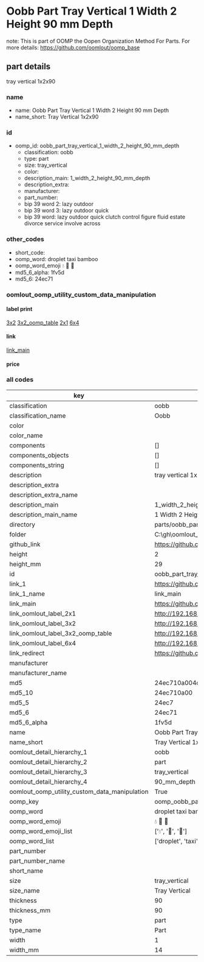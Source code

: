 # Oobb Part Tray Vertical 1 Width 2 Height 90 mm Depth  

note: This is part of OOMP the Oopen Organization Method For Parts. For more details: https://github.com/oomlout/oomp_base

##  part details
  



tray vertical 1x2x90



### name
* name: Oobb Part Tray Vertical 1 Width 2 Height 90 mm Depth
* name_short: Tray Vertical 1x2x90 
### id
* oomp_id: oobb_part_tray_vertical_1_width_2_height_90_mm_depth
  * classification: oobb
  * type: part
  * size: tray_vertical
  * color: 
  * description_main: 1_width_2_height_90_mm_depth
  * description_extra: 
  * manufacturer: 
  * part_number: 
  * bip 39 word 2: lazy outdoor
  * bip 39 word 3: lazy outdoor quick
  * bip 39 word: lazy outdoor quick clutch control figure fluid estate divorce service involve across

### other_codes
* short_code: 
* oomp_word: droplet taxi bamboo
* oomp_word_emoji :droplet: :taxi: :bamboo:
* md5_6_alpha: 1fv5d
* md5_6: 24ec71






### oomlout_oomp_utility_custom_data_manipulation
#### label print
[3x2](http://192.168.1.245:1112/?label=oomp%201fv5d)
[3x2_oomp_table](http://192.168.1.108:1112/?label=oomp%201fv5d)
[2x1](http://192.168.1.242:1112/?label=oomp%201fv5d)
[6x4](http://192.168.1.55:1112/?label=oomp%201fv5d)    

#### link

[link_main](https://github.com/oomlout/oomlout_oobb_version_4_generated_parts/tree/main/navigation_oomp/oobb/part/tray_vertical/1_width_2_height_90_mm_depth/part)                              

#### price







### all codes 
| key | value |  
| --- | --- |  
| classification | oobb |  
| classification_name | Oobb |  
| color |  |  
| color_name |  |  
| components | [] |  
| components_objects | [] |  
| components_string | [] |  
| description | tray vertical 1x2x90 |  
| description_extra |  |  
| description_extra_name |  |  
| description_main | 1_width_2_height_90_mm_depth |  
| description_main_name | 1 Width 2 Height 90 mm Depth |  
| directory | parts/oobb_part_tray_vertical_1_width_2_height_90_mm_depth |  
| folder | C:\gh\oomlout_oobb_version_4_generated_parts\parts\oobb_part_tray_vertical_1_width_2_height_90_mm_depth |  
| github_link | https://github.com/oomlout/oomlout_oomp_part_src/tree/main/parts/oobb_part_tray_vertical_1_width_2_height_90_mm_depth |  
| height | 2 |  
| height_mm | 29 |  
| id | oobb_part_tray_vertical_1_width_2_height_90_mm_depth |  
| link_1 | https://github.com/oomlout/oomlout_oobb_version_4_generated_parts/tree/main/navigation_oomp/oobb/part/tray_vertical/1_width_2_height_90_mm_depth/part |  
| link_1_name | link_main |  
| link_main | https://github.com/oomlout/oomlout_oobb_version_4_generated_parts/tree/main/navigation_oomp/oobb/part/tray_vertical/1_width_2_height_90_mm_depth/part |  
| link_oomlout_label_2x1 | http://192.168.1.242:1112/?label=oomp%201fv5d |  
| link_oomlout_label_3x2 | http://192.168.1.245:1112/?label=oomp%201fv5d |  
| link_oomlout_label_3x2_oomp_table | http://192.168.1.108:1112/?label=oomp%201fv5d |  
| link_oomlout_label_6x4 | http://192.168.1.55:1112/?label=oomp%201fv5d |  
| link_redirect | https://github.com/oomlout/oomlout_oobb_version_4_generated_parts/tree/main/parts/oobb_tray_vertical_01_02_90 |  
| manufacturer |  |  
| manufacturer_name |  |  
| md5 | 24ec710a004d6b355817b2c95f674bf3 |  
| md5_10 | 24ec710a00 |  
| md5_5 | 24ec7 |  
| md5_6 | 24ec71 |  
| md5_6_alpha | 1fv5d |  
| name | Oobb Part Tray Vertical 1 Width 2 Height 90 mm Depth |  
| name_short | Tray Vertical 1x2x90  |  
| oomlout_detail_hierarchy_1 | oobb |  
| oomlout_detail_hierarchy_2 | part |  
| oomlout_detail_hierarchy_3 | tray_vertical |  
| oomlout_detail_hierarchy_4 | 90_mm_depth |  
| oomlout_oomp_utility_custom_data_manipulation | True |  
| oomp_key | oomp_oobb_part_tray_vertical_1_width_2_height_90_mm_depth |  
| oomp_word | droplet taxi bamboo |  
| oomp_word_emoji | :droplet: :taxi: :bamboo: |  
| oomp_word_emoji_list | [':droplet:', ':taxi:', ':bamboo:'] |  
| oomp_word_list | ['droplet', 'taxi', 'bamboo'] |  
| part_number |  |  
| part_number_name |  |  
| short_name |  |  
| size | tray_vertical |  
| size_name | Tray Vertical |  
| thickness | 90 |  
| thickness_mm | 90 |  
| type | part |  
| type_name | Part |  
| width | 1 |  
| width_mm | 14 |  
